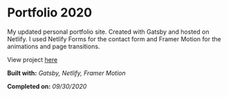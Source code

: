 # Portfolio 2020

My updated personal portfolio site. Created with Gatsby and hosted on Netlify. I used Netlify Forms for the contact form and Framer Motion for the animations and page transitions.

View project [here](https://www.denzeltl.com/)

**Built with:** _Gatsby, Netlify, Framer Motion_

**Completed on:** _09/30/2020_
